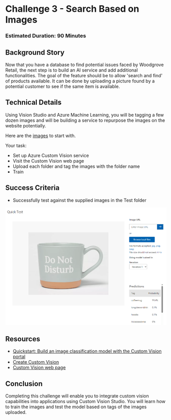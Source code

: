# Challenge 3 - Search Based on Images

### Estimated Duration: 90 Minutes

## Background Story

Now that you have a database to find potential issues faced by Woodgrove Retail, the next step is to build an AI service and add additional functionalities. The goal of the feature should be to allow 'search and find' of products available. It can be done by uploading a picture found by a potential customer to see if the same item is available.

## Technical Details

Using Vision Studio and Azure Machine Learning, you will be tagging a few dozen images and will be building a service to repurpose the images on the website potentially.  

Here are the [images](https://openhackguides.blob.core.windows.net/ai-openhack/ArticlesOfClothing.zip) to start with.

Your task:

* Set up Azure Custom Vision service
* Visit the Custom Vision web page
* Upload each folder and tag the images with the folder name
* Train

## Success Criteria

* Successfully test against the supplied images in the Test folder

![testimages](images/coffeemug.png)


## Resources

- [Quickstart: Build an image classification model with the Custom Vision portal](https://learn.microsoft.com/en-us/azure/ai-services/custom-vision-service/getting-started-build-a-classifier?source=recommendations)
- [Create Custom Vision](https://portal.azure.com/?microsoft_azure_marketplace_ItemHideKey=microsoft_azure_cognitiveservices_customvision#create/Microsoft.CognitiveServicesCustomVision)
- [Custom Vision web page](https://customvision.ai/)

## Conclusion

Completing this challenge will enable you to integrate custom vision capabilities into applications using Custom Vision Studio. You will learn how to train the images and test the model based on tags of the images uploaded.
